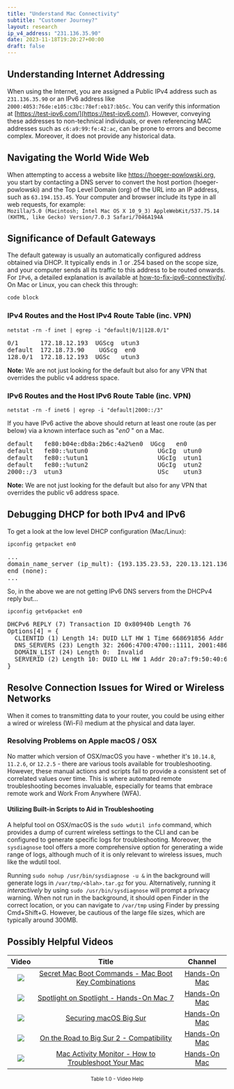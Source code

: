 ```yaml
---
title: "Understand Mac Connectivity"
subtitle: "Customer Journey?"
layout: research
ip_v4_address: "231.136.35.90"
date: 2023-11-18T19:20:27+00:00
draft: false
---
```


## Understanding Internet Addressing

When using the Internet, you are assigned a Public IPv4 address such as ```231.136.35.90``` or an IPv6 address like ```2000:4053:76de:e105:c3bc:78ef:eb17:bb5c```. You can verify this information at [https://test-ipv6.com/](https://test-ipv6.com/). However, conveying these addresses to non-technical individuals, or even referencing MAC addresses such as ```c6:a9:99:fe:42:ac```, can be prone to errors and become complex. Moreover, it does not provide any historical data.
## Navigating the World Wide Web

When attempting to access a website like https://hoeger-powlowski.org, you start by contacting a DNS server to convert the host portion (hoeger-powlowski) and the Top Level Domain (org) of the URL into an IP address, such as ```63.194.153.45```. Your computer and browser include its type in all web requests, for example:<br>```Mozilla/5.0 (Macintosh; Intel Mac OS X 10_9_3) AppleWebKit/537.75.14 (KHTML, like Gecko) Version/7.0.3 Safari/7046A194A```
## Significance of Default Gateways

The default gateway is usually an automatically configured address obtained via DHCP. It typically ends in .1 or .254 based on the scope size, and your computer sends all its traffic to this address to be routed onwards. For ```IPv6```, a detailed explanation is available at [how-to-fix-ipv6-connectivity/](/blog/how-to-fix-ipv6-connectivity/). On Mac or Linux, you can check this through:

```bash
code block
```
### IPv4 Routes and the Host IPv4 Route Table (inc. VPN)
```netstat -rn -f inet | egrep -i "default|0/1|128.0/1"```

<pre>
0/1      172.18.12.193  UGScg  utun3
default  172.18.73.90    UGScg  en0
128.0/1  172.18.12.193  UGSc   utun3</pre>

**Note:** We are not just looking for the default but also for any VPN that overrides the public v4 address space.

### IPv6 Routes and the Host IPv6 Route Table (inc. VPN)
```netstat -rn -f inet6 | egrep -i "default|2000::/3"```

If you have IPv6 active the above should return at least one route (as per below) via a known interface such as "_en0_ " on a Mac. 

<pre>
default   fe80:b04e:db8a:2b6c:4a2%en0  UGcg   en0
default   fe80::%utun0                   UGcIg  utun0
default   fe80::%utun1                   UGcIg  utun1
default   fe80::%utun2                   UGcIg  utun2
2000::/3  utun3                          USc    utun3</pre>

**Note:** We are not just looking for the default but also for any VPN that overrides the public v6 address space.
<br>

## Debugging DHCP for both IPv4 and IPv6

To get a look at the low level DHCP configuration (Mac/Linux): 

```ipconfig getpacket en0```

<pre>
...
domain_name_server (ip_mult): {193.135.23.53, 220.13.121.136}
end (none):
...</pre>

So, in the above we are not getting IPv6 DNS servers from the DHCPv4 reply but...

```ipconfig getv6packet en0```

<pre>
DHCPv6 REPLY (7) Transaction ID 0x80940b Length 76
Options[4] = {
  CLIENTID (1) Length 14: DUID LLT HW 1 Time 668691856 Addr c6:a9:99:fe:42:ac
  DNS_SERVERS (23) Length 32: 2606:4700:4700::1111, 2001:4860:4860::8844
  DOMAIN_LIST (24) Length 0:  Invalid
  SERVERID (2) Length 10: DUID LL HW 1 Addr 20:a7:f9:50:40:6f
}</pre>




## Resolve Connection Issues for Wired or Wireless Networks
When it comes to transmitting data to your router, you could be using either a wired or wireless (Wi-Fi) medium at the physical and data layer.
### Resolving Problems on Apple macOS / OSX
No matter which version of OSX/macOS you have - whether it's ```10.14.8```, ```11.2.6```, or ```12.2.5``` - there are various tools available for troubleshooting. However, these manual actions and scripts fail to provide a consistent set of correlated values over time. This is where automated remote troubleshooting becomes invaluable, especially for teams that embrace remote work and Work From Anywhere (WFA).
#### Utilizing Built-in Scripts to Aid in Troubleshooting
A helpful tool on OSX/macOS is the ```sudo wdutil info``` command, which provides a dump of current wireless settings to the CLI and can be configured to generate specific logs for troubleshooting. Moreover, the ```sysdiagnose``` tool offers a more comprehensive option for generating a wide range of logs, although much of it is only relevant to wireless issues, much like the wdutil tool.

Running ```sudo nohup /usr/bin/sysdiagnose -u &``` in the background will generate logs in ```/var/tmp/<blah>.tar.gz``` for you. Alternatively, running it *interactively* by using ```sudo /usr/bin/sysdiagnose``` will prompt a privacy warning. When not run in the background, it should open Finder in the correct location, or you can navigate to ```/var/tmp``` using Finder by pressing Cmd+Shift+G. However, be cautious of the large file sizes, which are typically around 300MB.
## Possibly Helpful Videos

<link href="/plugins/lity/css/lity.min.css" rel="stylesheet">
<script src="/plugins/lity/js/lity.min.js"></script>
<div class="table1-start"></div>

|Video | Title | Channel |
| :---: | :---: | :---: |
|<a href="https://www.youtube.com/watch?v=VwNYWAxHCgM" data-lity><img src="https://i.ytimg.com/vi/VwNYWAxHCgM/default.jpg" class="img-fluid"></a>|<a href="https://www.youtube.com/watch?v=VwNYWAxHCgM" data-lity>Secret Mac Boot Commands - Mac Boot Key Combinations</a>|<a target="_blank" href="https://www.youtube.com/channel/UCg43DP8MdHVcl4rFK_delBg" >Hands-On Mac</a>|
|<a href="https://www.youtube.com/watch?v=RslZ4W1EPqk" data-lity><img src="https://i.ytimg.com/vi/RslZ4W1EPqk/default.jpg" class="img-fluid"></a>|<a href="https://www.youtube.com/watch?v=RslZ4W1EPqk" data-lity>Spotlight on Spotlight - Hands-On Mac 7</a>|<a target="_blank" href="https://www.youtube.com/channel/UCg43DP8MdHVcl4rFK_delBg" >Hands-On Mac</a>|
|<a href="https://www.youtube.com/watch?v=7KdhJimuhNw" data-lity><img src="https://i.ytimg.com/vi/7KdhJimuhNw/default.jpg" class="img-fluid"></a>|<a href="https://www.youtube.com/watch?v=7KdhJimuhNw" data-lity>Securing macOS Big Sur</a>|<a target="_blank" href="https://www.youtube.com/channel/UCg43DP8MdHVcl4rFK_delBg" >Hands-On Mac</a>|
|<a href="https://www.youtube.com/watch?v=HEbK-Tignuc" data-lity><img src="https://i.ytimg.com/vi/HEbK-Tignuc/default.jpg" class="img-fluid"></a>|<a href="https://www.youtube.com/watch?v=HEbK-Tignuc" data-lity>On the Road to Big Sur 2 - Compatibility</a>|<a target="_blank" href="https://www.youtube.com/channel/UCg43DP8MdHVcl4rFK_delBg" >Hands-On Mac</a>|
|<a href="https://www.youtube.com/watch?v=TWzWd_DiaJ0" data-lity><img src="https://i.ytimg.com/vi/TWzWd_DiaJ0/default.jpg" class="img-fluid"></a>|<a href="https://www.youtube.com/watch?v=TWzWd_DiaJ0" data-lity>Mac Activity Monitor - How to Troubleshoot Your Mac</a>|<a target="_blank" href="https://www.youtube.com/channel/UCg43DP8MdHVcl4rFK_delBg" >Hands-On Mac</a>|

<center><small>Table 1.0 - Video Help</small></center>
 <br>
<div class="table1-end"></div>
<script type="text/javascript">
(function() {
    $('div.table1-start').nextUntil('div.table1-end', 'table').addClass('table thead-dark table-striped table-responsive rounded').attr('id', 't1');
    $('#t1').find('thead').addClass('thead-dark');
})();
</script>
